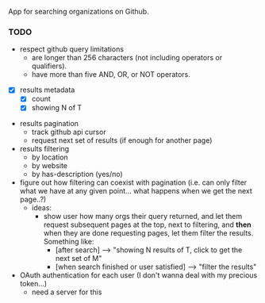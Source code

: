 App for searching organizations on Github.

### TODO
- respect github query limitations
  - are longer than 256 characters (not including operators or qualifiers).
  - have more than five AND, OR, or NOT operators.
- [x] results metadata
  - [x] count
  - [x] showing N of T
- results pagination
  - track github api cursor
  - request next set of results (if enough for another page)
- results filtering
  - by location
  - by website
  - by has-description (yes/no)
- figure out how filtering can coexist with pagination (i.e. can only filter what we have at any given point... what happens when we get the next page..?)
  - ideas:
    - show user how many orgs their query returned, and let them request subsequent pages at the top, next to filtering, and **then** when they are done requesting pages, let them filter the results. Something like:
      - [after search] --> "showing N results of T, click to get the next set of M"
      - [when search finished or user satisfied] --> "filter the results"
- OAuth authentication for each user (I don't wanna deal with my precious token...)
  - need a server for this
